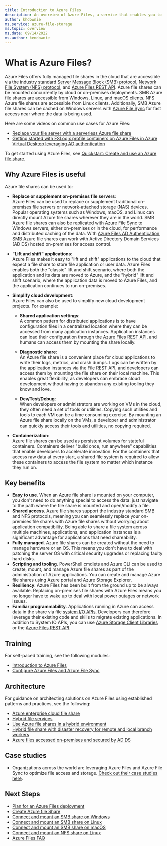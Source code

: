 ```yaml
---
title: Introduction to Azure Files
description: An overview of Azure Files, a service that enables you to create and use network file shares in the cloud using either SMB or NFS protocols.
author: khdownie
ms.service: azure-file-storage
ms.topic: overview
ms.date: 09/14/2022
ms.author: kendownie
---
```


# What is Azure Files?

Azure Files offers fully managed file shares in the cloud that are accessible via the industry standard [Server Message Block (SMB) protocol](/windows/win32/fileio/microsoft-smb-protocol-and-cifs-protocol-overview), [Network File System (NFS) protocol](https://en.wikipedia.org/wiki/Network_File_System), and [Azure Files REST API](/rest/api/storageservices/file-service-rest-api). Azure file shares can be mounted concurrently by cloud or on-premises deployments. SMB Azure file shares are accessible from Windows, Linux, and macOS clients. NFS Azure file shares are accessible from Linux clients. Additionally, SMB Azure file shares can be cached on Windows servers with [Azure File Sync](../file-sync/file-sync-introduction.md) for fast access near where the data is being used.

Here are some videos on common use cases for Azure Files:

* [Replace your file server with a serverless Azure file share](https://youtu.be/H04e9AgbcSc)
* [Getting started with FSLogix profile containers on Azure Files in Azure Virtual Desktop leveraging AD authentication](https://www.youtube.com/embed/9S5A1IJqfOQ)

To get started using Azure Files, see [Quickstart: Create and use an Azure file share](storage-how-to-use-files-portal.md).

## Why Azure Files is useful

Azure file shares can be used to:

* **Replace or supplement on-premises file servers**:  
    Azure Files can be used to replace or supplement traditional on-premises file servers or network-attached storage (NAS) devices. Popular operating systems such as Windows, macOS, and Linux can directly mount Azure file shares wherever they are in the world. SMB Azure file shares can also be replicated with Azure File Sync to Windows servers, either on-premises or in the cloud, for performance and distributed caching of the data. With [Azure Files AD Authentication](storage-files-active-directory-overview.md), SMB Azure file shares can work with Active Directory Domain Services (AD DS) hosted on-premises for access control.

* **"Lift and shift" applications**:  
    Azure Files makes it easy to "lift and shift" applications to the cloud that expect a file share to store file application or user data. Azure Files enables both the "classic" lift and shift scenario, where both the application and its data are moved to Azure, and the "hybrid" lift and shift scenario, where the application data is moved to Azure Files, and the application continues to run on-premises.

* **Simplify cloud development**:  
    Azure Files can also be used to simplify new cloud development projects. For example:
    * **Shared application settings**:  
        A common pattern for distributed applications is to have configuration files in a centralized location where they can be accessed from many application instances. Application instances can load their configuration through the [Azure Files REST API](/rest/api/storageservices/file-service-rest-api), and humans can access them by mounting the share locally.

    * **Diagnostic share**:  
        An Azure file share is a convenient place for cloud applications to write their logs, metrics, and crash dumps. Logs can be written by the application instances via the File REST API, and developers can access them by mounting the file share on their local machine. This enables great flexibility, as developers can embrace cloud development without having to abandon any existing tooling they know and love.

    * **Dev/Test/Debug**:  
        When developers or administrators are working on VMs in the cloud, they often need a set of tools or utilities. Copying such utilities and tools to each VM can be a time consuming exercise. By mounting an Azure file share locally on the VMs, a developer and administrator can quickly access their tools and utilities, no copying required.
* **Containerization**:  
    Azure file shares can be used as persistent volumes for stateful containers. Containers deliver "build once, run anywhere" capabilities that enable developers to accelerate innovation. For the containers that access raw data at every start, a shared file system is required to allow these containers to access the file system no matter which instance they run on.

## Key benefits

* **Easy to use**. When an Azure file share is mounted on your computer, you don't need to do anything special to access the data: just navigate to the path where the file share is mounted and open/modify a file.
* **Shared access**. Azure file shares support the industry standard SMB and NFS protocols, meaning you can seamlessly replace your on-premises file shares with Azure file shares without worrying about application compatibility. Being able to share a file system across multiple machines, applications, and application instances is a significant advantage for applications that need shareability.
* **Fully managed**. Azure file shares can be created without the need to manage hardware or an OS. This means you don't have to deal with patching the server OS with critical security upgrades or replacing faulty hard disks.
* **Scripting and tooling**. PowerShell cmdlets and Azure CLI can be used to create, mount, and manage Azure file shares as part of the administration of Azure applications. You can create and manage Azure file shares using Azure portal and Azure Storage Explorer.
* **Resiliency**. Azure Files has been built from the ground up to be always available. Replacing on-premises file shares with Azure Files means you no longer have to wake up to deal with local power outages or network issues.
* **Familiar programmability**. Applications running in Azure can access data in the share via file [system I/O APIs](/dotnet/api/system.io.file). Developers can therefore leverage their existing code and skills to migrate existing applications. In addition to System IO APIs, you can use [Azure Storage Client Libraries](/previous-versions/azure/dn261237(v=azure.100)) or the [Azure Files REST API](/rest/api/storageservices/file-service-rest-api).

## Training

For self-paced training, see the following modules:

- [Introduction to Azure Files](/training/modules/introduction-to-azure-files/)
- [Configure Azure Files and Azure File Sync](/training/modules/configure-azure-files-file-sync/)

## Architecture

For guidance on architecting solutions on Azure Files using established patterns and practices, see the following:

- [Azure enterprise cloud file share](/azure/architecture/hybrid/azure-files-private)
- [Hybrid file services](/azure/architecture/hybrid/hybrid-file-services)
- [Use Azure file shares in a hybrid environment](/azure/architecture/hybrid/azure-file-share)
- [Hybrid file share with disaster recovery for remote and local branch workers](/azure/architecture/example-scenario/hybrid/hybrid-file-share-dr-remote-local-branch-workers)
- [Azure files accessed on-premises and secured by AD DS](/azure/architecture/example-scenario/hybrid/azure-files-on-premises-authentication)

## Case studies

* Organizations across the world are leveraging Azure Files and Azure File Sync to optimize file access and storage. [Check out their case studies here](azure-files-case-study.md).

## Next Steps

* [Plan for an Azure Files deployment](storage-files-planning.md)
* [Create Azure file Share](storage-how-to-create-file-share.md)
* [Connect and mount an SMB share on Windows](storage-how-to-use-files-windows.md)
* [Connect and mount an SMB share on Linux](storage-how-to-use-files-linux.md)
* [Connect and mount an SMB share on macOS](storage-how-to-use-files-mac.md)
* [Connect and mount an NFS share on Linux](storage-files-how-to-mount-nfs-shares.md)
* [Azure Files FAQ](storage-files-faq.md)
